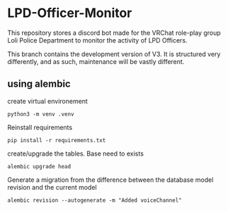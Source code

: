 # LPD-Officer-Monitor
This repository stores a discord bot made for the VRChat role-play group Loli Police Department to monitor the activity of LPD Officers.

This branch contains the development version of V3. It is structured very differently, and as such, maintenance will be vastly different.



## using alembic

create virtual environement
```
python3 -m venv .venv
```

Reinstall requirements
```
pip install -r requirements.txt
```

create/upgrade the tables. Base need to exists
```
alembic upgrade head
````

Generate a migration from the difference between the database model revision and the current model
```
alembic revision --autogenerate -m "Added voiceChannel"
```
